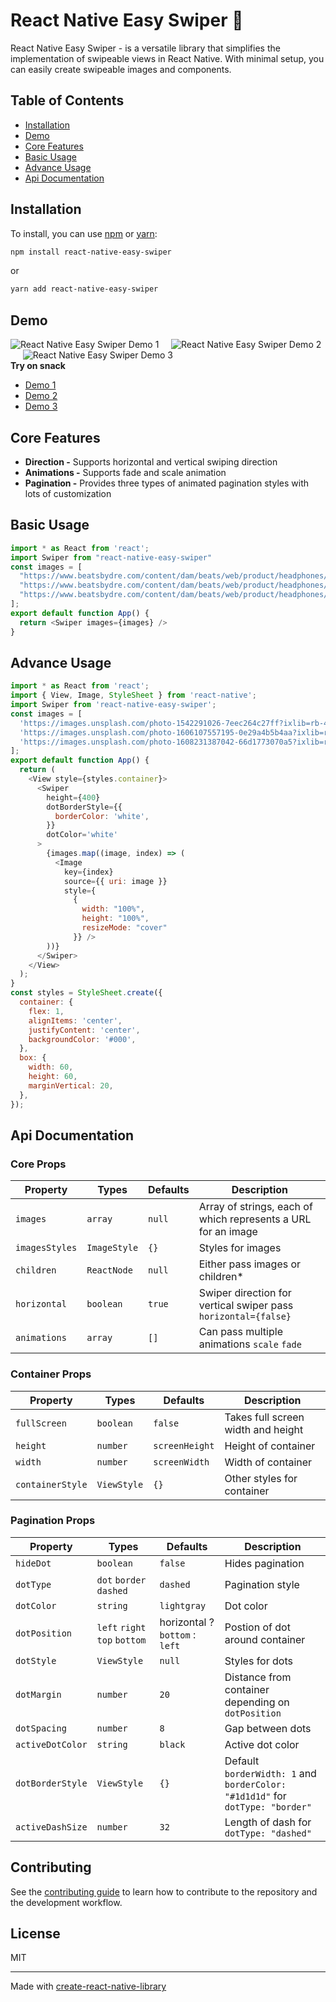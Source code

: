 # React Native Easy Swiper 🚀

React Native Easy Swiper - is a versatile library that simplifies the implementation of swipeable views in React Native. With minimal setup, you can easily create swipeable images and components.

## Table of Contents
- [Installation](#installation)
- [Demo](#demo)
- [Core Features](#core-features)
- [Basic Usage](#basic-usage)
- [Advance Usage](#advance-usage)
- [Api Documentation](#api-documentation)

## Installation
To install, you can use [npm](https://www.npmjs.com/) or [yarn](https://yarnpkg.com/):
```sh
npm install react-native-easy-swiper
```
or
```sh
yarn add react-native-easy-swiper
```
## Demo

![React Native Easy Swiper Demo 1](https://user-images.githubusercontent.com/83538046/231977240-982a82db-e48c-4b3f-b450-3ba9339ddbce.gif)&nbsp;&nbsp;&nbsp;&nbsp;
![React Native Easy Swiper Demo 2](https://user-images.githubusercontent.com/83538046/231977324-c5410461-282a-469b-99c3-59174a09fe6e.gif)&nbsp;&nbsp;&nbsp;&nbsp;
![React Native Easy Swiper Demo 3](https://user-images.githubusercontent.com/83538046/231977338-432f9ef8-0cec-4efa-ac98-a821e93b45d3.gif)
<br />
**Try on snack**
- [Demo 1](https://snack.expo.dev/@rayhan122/react-native-easy-swiper-demo-1)
- [Demo 2](https://snack.expo.dev/@rayhan122/react-native-easy-swiper-demo-2)
- [Demo 3](https://snack.expo.dev/@rayhan122/react-native-easy-swiper-demo-3)

## Core Features
- **Direction -** Supports horizontal and vertical swiping direction
- **Animations -** Supports fade and scale animation 
- **Pagination -** Provides three types of animated pagination styles with lots of customization

## Basic Usage

```js
import * as React from 'react';
import Swiper from "react-native-easy-swiper"
const images = [
  "https://www.beatsbydre.com/content/dam/beats/web/product/headphones/solo3-wireless/pdp/product-carousel/black/pc-solo3-black-thrqtr-left.jpg",
  "https://www.beatsbydre.com/content/dam/beats/web/product/headphones/solo3-wireless/pdp/product-carousel/black/pc-solo3-black-thrqtr-right.jpg",
  "https://www.beatsbydre.com/content/dam/beats/web/product/headphones/solo3-wireless/pdp/product-carousel/black/pc-solo3-black-folded.jpg",
];
export default function App() {
  return <Swiper images={images} />
}
```
## Advance Usage

```js
import * as React from 'react';
import { View, Image, StyleSheet } from 'react-native';
import Swiper from 'react-native-easy-swiper';
const images = [
  'https://images.unsplash.com/photo-1542291026-7eec264c27ff?ixlib=rb-4.0.3&ixid=MnwxMjA3fDB8MHxwaG90by1wYWdlfHx8fGVufDB8fHx8&auto=format&fit=crop&w=1470&q=80',
  'https://images.unsplash.com/photo-1606107557195-0e29a4b5b4aa?ixlib=rb-4.0.3&ixid=MnwxMjA3fDB8MHxwaG90by1wYWdlfHx8fGVufDB8fHx8&auto=format&fit=crop&w=764&q=80',
  'https://images.unsplash.com/photo-1608231387042-66d1773070a5?ixlib=rb-4.0.3&ixid=MnwxMjA3fDB8MHxwaG90by1wYWdlfHx8fGVufDB8fHx8&auto=format&fit=crop&w=1374&q=80',
];
export default function App() {
  return (
    <View style={styles.container}>
      <Swiper
        height={400}
        dotBorderStyle={{
          borderColor: 'white',
        }}
        dotColor='white'
      >
        {images.map((image, index) => (
          <Image
            key={index}
            source={{ uri: image }}
            style={
              {
                width: "100%",
                height: "100%",
                resizeMode: "cover"
              }} />
        ))}
      </Swiper>
    </View>
  );
}
const styles = StyleSheet.create({
  container: {
    flex: 1,
    alignItems: 'center',
    justifyContent: 'center',
    backgroundColor: '#000',
  },
  box: {
    width: 60,
    height: 60,
    marginVertical: 20,
  },
});
```

## Api Documentation

### Core Props


| Property       | Types        | Defaults | Description                                                     |
| -------------- | ------------ | -------- | --------------------------------------------------------------- |
| `images`       | `array`      | `null`   | Array of strings, each of which represents a URL for an image   |
| `imagesStyles` | `ImageStyle` | `{}`     | Styles for images                                               |
| `children`     | `ReactNode`  | `null`   | Either pass images or children*                                 |
| `horizontal`   | `boolean`    | `true`   | Swiper direction for vertical swiper pass ` horizontal={false}` |
| `animations`   | `array`      | `[]`     | Can pass multiple animations  `scale` `fade`                    |

### Container Props

| Property         | Types       | Defaults       | Description                        |
| ---------------- | ----------- | -------------- | ---------------------------------- |
| `fullScreen`     | `boolean`   | `false`        | Takes full screen width and height |
| `height`         | `number`    | `screenHeight` | Height of container                |
| `width`          | `number`    | `screenWidth`  | Width of container                 |
| `containerStyle` | `ViewStyle` | `{}`           | Other styles for container         |


### Pagination Props

| Property         | Types                            | Defaults                       | Description                                                                     |
| ---------------- | -------------------------------- | ------------------------------ | ------------------------------------------------------------------------------- |
| `hideDot`        | `boolean`                        | `false`                        | Hides pagination                                                                |
| `dotType`        | `dot`  `border` `dashed`         | `dashed`                       | Pagination style                                                                |
| `dotColor`       | `string`                         | `lightgray`                    | Dot color                                                                       |
| `dotPosition`    | `left`  `right`  `top`  `bottom` | horizontal ? `bottom` : `left` | Postion of dot around container                                                 |
| `dotStyle`       | `ViewStyle`                      | `null`                         | Styles for dots                                                                 |
| `dotMargin`      | `number`                         | `20`                           | Distance from container depending on `dotPosition`                              |
| `dotSpacing`     | `number`                         | `8`                            | Gap between dots                                                                |
| `activeDotColor` | `string`                         | `black`                        | Active dot color                                                                |
| `dotBorderStyle` | `ViewStyle`                      | `{}`                           | Default  `borderWidth: 1` and `borderColor: "#1d1d1d"` for  `dotType: "border"` |
| `activeDashSize` | `number`                         | `32`                           | Length of dash for `dotType: "dashed"`                                          |

## Contributing

See the [contributing guide](CONTRIBUTING.md) to learn how to contribute to the repository and the development workflow.

## License

MIT

---

Made with [create-react-native-library](https://github.com/callstack/react-native-builder-bob)
